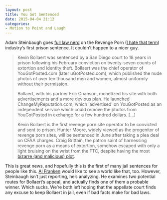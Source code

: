 ```yaml
---
layout: post
title: You Got Sentenced
date: 2015-04-04 21:12
categories: 
- Motion to Point and Laugh
---
```


Adam Steinbaugh goes [full law nerd](http://adamsteinbaugh.com/2015/04/03/kevin-bollaert-sentenced-to-years-over-revenge-porn-site-you-got-posted/) on the Revenge Porn ([I hate that term](http://blog.ipsaloquitur.org/post/the-internet-is-appalling/)) industry’s first prison sentence. It couldn’t happen to a nicer guy. 

> Kevin Bollaert was sentenced by a San Diego court to 18 years in prison following his February conviction on twenty-seven counts of extortion and identity theft. Bollaert was the chief operator of YouGotPosted.com (later uGotPosted.com), which published the nude photos of over ten thousand men and women, almost uniformly without their permission.
>
> Bollaert, with his partner Eric Chanson, monetized his site with both advertisements and a more devious plan. He launched ChangeMyReputation.com, which ‘advertised’ on YouGotPosted as an independent service which could remove the photos from YouGotPosted in exchange for a few hundred dollars. […]
>
> Kevin Bollaert is the first revenge porn site operator to be convicted and sent to prison. Hunter Moore, widely viewed as the progenitor of revenge porn sites, will be sentenced in June after taking a plea deal on CFAA charges. Craig Brittain, the patron saint of harnessing revenge porn as a means of extortion, somehow escaped with only a light bruising on the wrist from the FTC, despite having the most [bizarre (and malicious) plot](http://adamsteinbaugh.com/2015/01/29/craig-brittain-settles-with-ftc-isanybodydown-david-blade-story-changes/).

This is great news, and hopefully this is the first of many jail sentences for people like this. [Al Franken](http://www.dailydot.com/politics/al-franken-revenge-porn-fbi/) would like to see a world like that, too. However, Steinbaugh isn’t just reporting, he’s analyzing. He examines two potential routes for Bollaert’s appeal, and actually finds one of them a probable winner. Which sucks. We’re both left hoping that the appellate court finds any excuse to keep Bollaert in jail, even if bad facts make for bad laws.